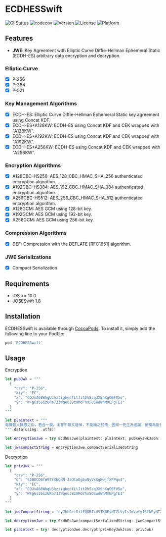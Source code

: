 # ECDHESSwift

[![CI Status](https://travis-ci.com/104corp/JOSE-ECDH-ES-Swift.svg?branch=master&style=flat)](https://travis-ci.com/104corp/JOSE-ECDH-ES-Swift)
[![codecov](https://codecov.io/gh/104corp/JOSE-ECDH-ES-Swift/branch/master/graph/badge.svg)](https://codecov.io/gh/104corp/JOSE-ECDH-ES-Swift)
[![Version](https://img.shields.io/cocoapods/v/ECDHESSwift.svg?style=flat)](https://cocoapods.org/pods/ECDHESSwift)
[![License](https://img.shields.io/cocoapods/l/ECDHESSwift.svg?style=flat)](https://cocoapods.org/pods/ECDHESSwift)
[![Platform](https://img.shields.io/cocoapods/p/ECDHESSwift.svg?style=flat)](https://cocoapods.org/pods/ECDHESSwift)

## Features

- **JWE**: Key Agreement with Elliptic Curve Diffie-Hellman Ephemeral Static (ECDH-ES) arbitrary data encryption and decryption.

### Elliptic Curve

- [x] P-256
- [x] P-384
- [x] P-521

### Key Management Algorithms

- [x] ECDH-ES: Elliptic Curve Diffie-Hellman Ephemeral Static key agreement using Concat KDF.
- [x] ECDH-ES+A128KW: ECDH-ES using Concat KDF and CEK wrapped with "A128KW".
- [x] ECDH-ES+A192KW: ECDH-ES using Concat KDF and CEK wrapped with "A192KW".
- [x] ECDH-ES+A256KW: ECDH-ES using Concat KDF and CEK wrapped with "A256KW".

### Encryption Algorithms

- [x] A128CBC-HS256: AES_128_CBC_HMAC_SHA_256 authenticated encryption algorithm.
- [x] A192CBC-HS384: AES_192_CBC_HMAC_SHA_384 authenticated encryption algorithm.
- [x] A256CBC-HS512: AES_256_CBC_HMAC_SHA_512 authenticated encryption algorithm.
- [x] A128GCM: AES GCM using 128-bit key.
- [x] A192GCM: AES GCM using 192-bit key.
- [x] A256GCM: AES GCM using 256-bit key.

### Compression Algorithms

- [x] DEF: Compression with the DEFLATE [RFC1951] algorithm.

### JWE Serializations

- [x] Compact Serialization

## Requirements

- iOS >= 10.0 
- JOSESwift 1.8

## Installation

ECDHESSwift is available through [CocoaPods](https://cocoapods.org). To install
it, simply add the following line to your Podfile:

```ruby
pod 'ECDHESSwift'
```

## Usage

Encryption
```swift
let pubJwk = """
  {
    "crv": "P-256",
    "kty": "EC",
    "x": "CQJxA68WhgU3hztigbedfLtJitDhScq3XSnXgO0FV5o",
    "y": "WFg6s36izURa733WqeoJ8zXMd7ho5OSwdWnMsEPgTEI"
  }
"""

let plaintext = """
每覽昔人興感之由，若合一契，未嘗不臨文嗟悼，不能喻之於懷，固知一死生為虛誕，彭殤為妄作。後之視今，亦猶今之視昔，悲夫！故列時人，錄其所述，雖世殊事異，所以興懷，其致一也。後之覽者，亦將有感於斯文。
""".data(using: .utf8)!

let encryptionJwe = try EcdhEsJwe(plaintext: plaintext, pubKeyJwkJson: pubJwk, headerDic: ["alg": "ECDH-ES+A256KW", "enc": "A256GCM"])

let jweCompactString = encryptionJwe.compactSerializedString

```


Decryption
```swift
let privJwk = """
  {
    "crv": "P-256",
    "d": "920OCD0fW97YXbQNN-JaOtaDgbuNyVxXgKwjfXPPqv4",
    "kty": "EC",
    "x": "CQJxA68WhgU3hztigbedfLtJitDhScq3XSnXgO0FV5o",
    "y": "WFg6s36izURa733WqeoJ8zXMd7ho5OSwdWnMsEPgTEI"
  }
"""

let jweCompactString = "eyJhbGciOiJFQ0RILUVTK0EyNTZLVyIsImVuYyI6IkEyNTZHQ00iLCJlcGsiOnsieSI6IkgwX1JwdTBqaHpjcVdiaFRiNjg0OVcyZV9xQkxIVFNXSnVYQVYyRjRmeGsiLCJraWQiOiIxQUJBM0UxOS00RTlFLTRFNTAtOTAxOC01NDY5OTExMEY2NTciLCJrdHkiOiJFQyIsImNydiI6IlAtMjU2IiwieCI6IkIxUGxLWW10ekdUemFUT2FPd1F1aEVKOXFFNDIyVVpEaHlWNHZkSGpZdlkifX0.eD9Mxp9SBS6QMRh-rP-shwmM0fCj34ZHDUBjdADgndl_J4qIk60OWA.P_pq05ZWReabvX1a.a9YuXgj1EI-DOgWq8da8H8c1P7Qn4LMiJt81My3uC9SmV9NHY6vKtqFVlB1TLHdJ7niT68Gd_T5ow_K_BUOm57armWx9UAaTBLV8gWETRhtmF7vCEPZEVIrK07aTHRvhkF57BBlgeMbpIfuXAL8Ks_S5Y_0WkzjBfpMCx0y7I4UPUYc6aaJLxkDlz0L54HiPpJD7jx1ExPZ_b6QHVbLHnQrywOPBZXbRIax-g8GuTW1MYhazIoKyStSmImHJxMBiA5OkfxuGaiLiz8_UpUyDqEbFDYJl_gDm-ePZbNhcM46XFL0SQidNOmcrmzXMjOMNDTpG3zVCg05EkM7Ztm-bIuOSRAWwYDLc92cDlSCzfH_77p3UWhMiRZicrrLULUXnkKi-gOeg.TOEKC6oNaaND_Etb5qxt5A"

let decryptionJwe = try EcdhEsJwe(compactSerializedString: jweCompactString)

let plaintext = try! decryptionJwe.decrypt(privKeyJwkJson: privJwk)

```

